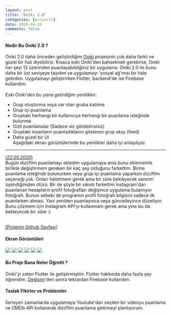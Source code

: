 ```yaml
---
layout: post
title: "Oniki 2.0"
categories: [projects]
date: 2020-04-26
comments: false
---
```


#### **Nedir Bu Oniki 2.0 ?**
Oniki 2.0 daha önceden geliştirdiğim [Oniki](https://aerenpozitif.com/projects/2019/12/14/oniki.html) projesinin çok daha farklı ve güzel bir hali diyebiliriz. Kısaca eski Oniki'den bahsetmek gerekirse, Oniki her şeyi 12 üzerinden puanlayabildiğiniz bir uygulama. Oniki 2.0 ile bunu daha bir üst seviyeye taşıdım ve uygulamayı 'sosyal ağ'ımsı bir hale getirdim. Uygulamayı geliştirirken Flutter, backend'de ise Firebase kullandım. <br><br>
*Eski Oniki'den bu yana getirdiğim yenilikler:*
* Grup oluşturma veya var olan gruba katılma
* Grup içi puanlama
* Gruptaki herhangi bir kullanıcıya herhangi bir puanlama isteğinde bulunma
* Gizli puanlamalar (Sadece siz görebilirsiniz)
* Gruptaki insanların puanladıklarını gösteren grup akışı (feed)
* Daha güzel bir UI <br>
Aşağıdaki ekran görüntülerinde bu yenilikler daha iyi anlaşılıyor.

---

<u>(*22.05.2020*)</u> <br>
Bugün dizi/film puanlamayı ekledim uygulamaya ama bunu eklememle birlikte değiştirmem gereken bir kaç şey olduğunu farkettim. Birine puanlama isteğinde bulunurken veya grup içi puanlama yaparken dizi/film seçeneği yok. Onları halletmem gerek ama bir süre bekleyecek sanırım üşendiğimden ötürü. Bir de şöyle bir sıkıntı farkettim Instagram'dan puanlanan hesapların profil fotoğrafları değişince uygulama bulamıyor fotoğrafı. Bunun sebebi de programın profil fotoğrafı bilgisini sadece ilk puanlarken alması. Yani yeniden puanlayınca veya güncelleyince düzeliyor. Bunu çözmem için Instagram API'yı kullanmam gerek ama yine bu da bekleyecek bir süre :) <br><br>

[[Projenin Github Sayfası]](https://github.com/aeren108/oniki)


#### **Ekran Görüntüleri**
![](../../../../assets/img/oniki-ss/kayit.jpg)
![](../../../../assets/img/oniki-ss/gruplar.jpg)
![](../../../../assets/img/oniki-ss/grup-feed.jpg)
![](../../../../assets/img/oniki-ss/puanla.jpg)
![](../../../../assets/img/oniki-ss/bildirimler.jpg)
![](../../../../assets/img/oniki-ss/istekler.jpg)

#### **Bu Proje Bana Neler Öğretti ?**
Oniki'yi zaten Flutter ile geliştirmiştim. Flutter hakkında daha fazla şey öğrendim. [Değişim](https://aerenpozitif.com/projects/2019/09/24/degisim.html)'den sonra tekrardan Firebase kullandım. 

#### **Taslak Fikirler ve Problemler**
İlerleyen zamanlarda uygulamaya Youtube'dan seçilen bir videoyu puanlama ve OMDb API kullanarak dizi/film puanlama getirmeyi planlıyorum.